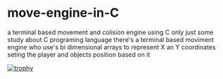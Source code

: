 # move-engine-in-C
a terminal based movement and colision engine using C only
just some study about C programing language
there's a terminal based moviment engine who use's bi dimensional arrays to represent X an Y coordinates seting the player and objects position based on it



[![trophy](https://github-profile-trophy.vercel.app/?username=ryo-ma)](https://github.com/ryo-ma/github-profile-trophy)
